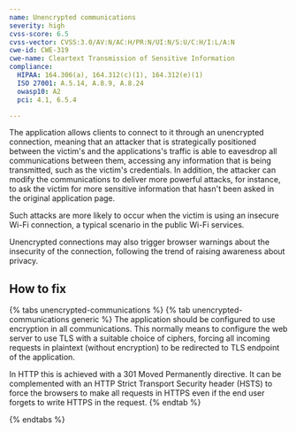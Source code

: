 ```yaml
---
name: Unencrypted communications
severity: high
cvss-score: 6.5
cvss-vector: CVSS:3.0/AV:N/AC:H/PR:N/UI:N/S:U/C:H/I:L/A:N
cwe-id: CWE-319
cwe-name: Cleartext Transmission of Sensitive Information
compliance:
  HIPAA: 164.306(a), 164.312(c)(1), 164.312(e)(1)
  ISO 27001: A.5.14, A.8.9, A.8.24
  owasp10: A2
  pci: 4.1, 6.5.4

---            
```


The application allows clients to connect to it through an unencrypted connection, meaning that an attacker that is strategically positioned between the victim's and the applications's traffic is able to eavesdrop all communications between them, accessing any information that is being transmitted, such as the victim's credentials. In addition, the attacker can modify the communications to deliver more powerful attacks, for instance, to ask the victim for more sensitive information that hasn't been asked in the original application page.

Such attacks are more likely to occur when the victim is using an insecure Wi-Fi connection, a typical scenario in the public Wi-Fi services.

Unencrypted connections may also trigger browser warnings about the insecurity of the connection, following the trend of raising awareness about privacy.

## How to fix

{% tabs unencrypted-communications %}
{% tab unencrypted-communications generic %}
The application should be configured to use encryption in all communications. This normally means to configure the web server to use TLS with a suitable choice of ciphers, forcing all incoming requests in plaintext (without encryption) to be redirected to TLS endpoint of the application.

In HTTP this is achieved with a 301 Moved Permanently directive. It can be complemented with an HTTP Strict Transport Security header (HSTS) to force the browsers to make all requests in HTTPS even if the end user forgets to write HTTPS in the request.
{% endtab %}

{% endtabs %}

